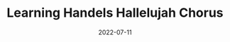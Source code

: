 ---
title: "Learning Handels Hallelujah Chorus" 
date: 2022-07-11
# last_modified_at: 22-07-28T02:08 
categories:
  - Instrumental
  - Personal
tags:
  - Keyboard
  - Classicals
  - Hymns
header:
  image: /assets/images/blog/hallelujah-chorus.png
excerpt: "Handels Hallelujah Chorus: Can I really play it?"
---